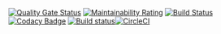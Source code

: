 [![Quality Gate Status](https://sonarcloud.io/api/project_badges/measure?project=kaloglu_Duels&metric=alert_status)](https://sonarcloud.io/dashboard?id=kaloglu_Duels) [![Maintainability Rating](https://sonarcloud.io/api/project_badges/measure?project=kaloglu_Duels&metric=sqale_rating)](https://sonarcloud.io/dashboard?id=kaloglu_Duels)
[![Build Status](https://travis-ci.com/kaloglu/Duels.svg?branch=master)](https://travis-ci.com/kaloglu/Duels) [![Codacy Badge](https://api.codacy.com/project/badge/Grade/ba182917490249968005cb509424cbce)](https://app.codacy.com/app/kaloglu/Duels?utm_source=github.com&utm_medium=referral&utm_content=kaloglu/Duels&utm_campaign=Badge_Grade_Settings) [![Build status](https://ci.appveyor.com/api/projects/status/bbt52923b8w0now0?svg=true)](https://ci.appveyor.com/project/kaloglu/duels)[![CircleCI](https://circleci.com/gh/kaloglu/Duels/tree/master.svg?style=svg)](https://circleci.com/gh/kaloglu/Duels/tree/master)
